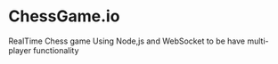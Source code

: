 # ChessGame.io
RealTime Chess game Using Node,js and WebSocket to be have multi-player functionality 
